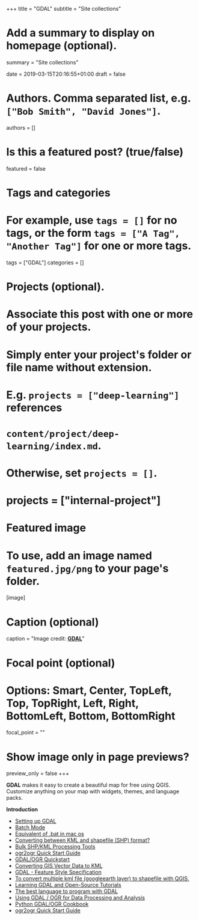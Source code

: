 +++
title = "GDAL"
subtitle = "Site collections"

# Add a summary to display on homepage (optional).
summary = "Site collections"

date = 2019-03-15T20:16:55+01:00
draft = false

# Authors. Comma separated list, e.g. `["Bob Smith", "David Jones"]`.
authors = []

# Is this a featured post? (true/false)
featured = false

# Tags and categories
# For example, use `tags = []` for no tags, or the form `tags = ["A Tag", "Another Tag"]` for one or more tags.
tags = ["GDAL"]
categories = []

# Projects (optional).
#   Associate this post with one or more of your projects.
#   Simply enter your project's folder or file name without extension.
#   E.g. `projects = ["deep-learning"]` references
#   `content/project/deep-learning/index.md`.
#   Otherwise, set `projects = []`.
# projects = ["internal-project"]

# Featured image
# To use, add an image named `featured.jpg/png` to your page's folder.
[image]
  # Caption (optional)
  caption = "Image credit: [**GDAL**](https://www.gdal.org/)"


  # Focal point (optional)
  # Options: Smart, Center, TopLeft, Top, TopRight, Left, Right, BottomLeft, Bottom, BottomRight
  focal_point = ""

  # Show image only in page previews?
  preview_only = false
+++

  **GDAL** makes it easy to create a beautiful map for free using QGIS. Customize anything on your map with widgets, themes, and language packs.

  **Introduction**

- [Setting up GDAL](https://tilemill-project.github.io/tilemill/docs/guides/gdal/)
- [Batch Mode](http://www.processamentodigital.com.br/2012/01/24/ferramentas-ogr-conversao-de-arquivos-kml-para-shapefile-batch-mode/)
- [Equivalent of .bat in mac os](https://stackoverflow.com/questions/14065069/equivalent-of-bat-in-mac-os)
- [Converting between KML and shapefile (SHP) format?](https://gis.stackexchange.com/questions/98/converting-between-kml-and-shapefile-shp-format/145#145)
- [Bulk SHP/KML Processing Tools](https://gis.stackexchange.com/questions/112626/bulk-shp-kml-processing-tools)
- [ogr2ogr Quick Start Guide](https://medium.com/@baptiste.girault09/ogr2ogr-quick-start-guide-ef3f5fe6f595)
- [GDAL/OGR Quickstart](https://live.osgeo.org/en/quickstart/gdal_quickstart.html)
- [Converting GIS Vector Data to KML](https://developers.google.com/kml/articles/vector)
- [GDAL - Feature Style Specification](https://www.gdal.org/drv_libkml.html)
- [To convert multiple kml file (googleearth layer) to shapefile with QGIS.](https://wildernessandme.wordpress.com/2017/03/01/to-convert-multiple-kml-file-googleearth-layer-to-shapefile-with-qgis/)
- [Learning GDAL and Open-Source Tutorials](http://opengeoportal.org/software/resources/gdal-and-open-source-geoprocessing-tutorials/)
- [The best language to program with GDAL](https://gis.stackexchange.com/questions/25602/the-best-language-to-program-with-gdal)
- [Using GDAL / OGR for Data Processing and Analysis](https://download.osgeo.org/pub/gdal/presentations/OpenSource_Weds_Andre_CUGOS.pdf)
- [Python GDAL/OGR Cookbook](https://pcjericks.github.io/py-gdalogr-cookbook/)
- [ogr2ogr Quick Start Guide](https://medium.com/@baptiste.girault09/ogr2ogr-quick-start-guide-ef3f5fe6f595)
